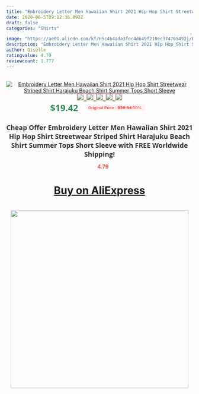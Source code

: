 ```yaml
---
title: "Embroidery Letter Men Hawaiian Shirt 2021 Hip Hop Shirt Streetwear Striped Shirt Harajuku Beach Shirt Summer Tops Short Sleeve"
date: 2020-06-5T09:12:36.892Z
draft: false
categories: "Shirts"

image: "https://ae01.alicdn.com/kf/H5c4b4ada3fec4d649f210ec374765492j/Embroidery-Letter-Men-Hawaiian-Shirt-2021-Hip-Hop-Shirt-Streetwear-Striped-Shirt-Harajuku-Beach-Shirt-Summer.jpg"
description: "Embroidery Letter Men Hawaiian Shirt 2021 Hip Hop Shirt Streetwear Striped Shirt Harajuku Beach Shirt Summer Tops Short Sleeve"
author: Giselle
ratingvalue: 4.79
reviewcount: 1.777
---
```

<br>
<div style="text-align: center;">
<a href="https://s.click.aliexpress.com/e/_AYld3n" target="_blank" rel="nofollow noopener noreferrer"><img alt="Embroidery Letter Men Hawaiian Shirt 2021 Hip Hop Shirt Streetwear Striped Shirt Harajuku Beach Shirt Summer Tops Short Sleeve" class="magnifier-image" src="https://ae01.alicdn.com/kf/H5c4b4ada3fec4d649f210ec374765492j/Embroidery-Letter-Men-Hawaiian-Shirt-2021-Hip-Hop-Shirt-Streetwear-Striped-Shirt-Harajuku-Beach-Shirt-Summer.jpg_640x640.jpg">
<br>
<img style="border:1px solid salmon" src="https://ae01.alicdn.com/kf/H5c4b4ada3fec4d649f210ec374765492j/Embroidery-Letter-Men-Hawaiian-Shirt-2021-Hip-Hop-Shirt-Streetwear-Striped-Shirt-Harajuku-Beach-Shirt-Summer.jpg_120x120.jpg">&nbsp;&nbsp;<img style="border:1px solid salmon" src="https://ae01.alicdn.com/kf/H8de1b2bb0b864eec9bdde24b643ee716H/Embroidery-Letter-Men-Hawaiian-Shirt-2021-Hip-Hop-Shirt-Streetwear-Striped-Shirt-Harajuku-Beach-Shirt-Summer.jpg_120x120.jpg">&nbsp;&nbsp;<img style="border:1px solid salmon" src="https://ae01.alicdn.com/kf/Hdb00f62eb9f749699d94f8557b54b84bO/Embroidery-Letter-Men-Hawaiian-Shirt-2021-Hip-Hop-Shirt-Streetwear-Striped-Shirt-Harajuku-Beach-Shirt-Summer.jpg_120x120.jpg">&nbsp;&nbsp;<img style="border:1px solid salmon" src="https://ae01.alicdn.com/kf/Hbdfb94af1a554df0849369d02b6d4743I/Embroidery-Letter-Men-Hawaiian-Shirt-2021-Hip-Hop-Shirt-Streetwear-Striped-Shirt-Harajuku-Beach-Shirt-Summer.jpg_120x120.jpg">&nbsp;&nbsp;<img style="border:1px solid salmon" src="https://ae01.alicdn.com/kf/Hb1b3b1bc13a8415c85c88dad84036bc9M/Embroidery-Letter-Men-Hawaiian-Shirt-2021-Hip-Hop-Shirt-Streetwear-Striped-Shirt-Harajuku-Beach-Shirt-Summer.jpg_120x120.jpg"></a></div><br0>
<div style="text-align: center;"><span style="background-color: white; border: 0px; box-sizing: border-box; color: seagreen; display: inline-block; font-family: &quot;open sans&quot; , &quot;arial&quot; , &quot;helvetica&quot; , sans-serif , &quot;heiti&quot;; font-size: 24px; font-stretch: inherit; font-weight: 700; line-height: inherit; margin: 0px 10px 0px 0px; padding: 0px; vertical-align: middle;">$19.42 </span>
<span style="background: rgb(255 , 241 , 241); border-radius: 3px; border: 0px; box-sizing: border-box; color: #ff4747; display: inline-block; font-family: inherit; font-size: 12px; font-stretch: inherit; font-style: inherit; font-variant: inherit; font-weight: 600; line-height: inherit; margin: 0px; padding: 2px 5px; transform: scale(0.9); vertical-align: middle;">Original Price : <b style="text-decoration: line-through;">$38.84 </b> 50%&nbsp;&nbsp;</span></div>
<h1 style="color: #333333; display: inline-block; font-family: &quot;open sans&quot; , &quot;arial&quot; , &quot;helvetica&quot; , sans-serif , &quot;heiti&quot;; font-size: 18px; font-stretch: inherit; font-weight: 700; text-align: center;">Cheap Offer Embroidery Letter Men Hawaiian Shirt 2021 Hip Hop Shirt Streetwear Striped Shirt Harajuku Beach Shirt Summer Tops Short Sleeve with FREE Worldwide Shipping!</h1>
<div style="color: #ff4747; text-align: center;">
<img src="https://4.bp.blogspot.com/-M0ZcTcb-5uY/XleCXlxnR4I/AAAAAAAAAEc/OrjgMkXV1oMQFaCRZj5HQwOCBcu3w1FegCPcBGAYYCw/s1600/star.png" style="height: 15px;">&nbsp;<b>4.79</b></div>
<div class="button_cont" align="center"><a class="buynow_a" href="https://s.click.aliexpress.com/e/_AYld3n" target="_blank" rel="nofollow noopener noreferrer"><H1>Buy on AliExpress</H1></a></div><br>
<div class="separator" style="clear: both; text-align: center;">
<img src="https://lh3.googleusercontent.com/-pTy5HemUv9M/XlePHvY0dAI/AAAAAAAAAE4/0nX5iRUoIWY8eMW9Dpxeirr157OZliDIgCLcBGAsYHQ/s1600/badge.gif" width="480">
</div>
